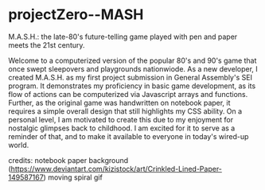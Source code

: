 # projectZero--MASH


M.A.S.H.: the late-80's future-telling game played with pen and paper meets the 21st century.


Welcome to a computerized version of the popular 80's and 90's game that once swept sleepovers and playgrounds nationwiode. As a new developer, I created M.A.S.H. as my first project submission in General Assembly's SEI program. It demonstrates my proficiency in basic game development, as its flow of actions can be computerized via Javascript arrays and functions. Further, as the original game was handwritten on notebook paper, it requires a simple overall design that still highlights my CSS ability. On a personal level, I am motivated to create this due to my enjoyment for nostalgic glimpses back to childhood. I am excited for it to serve as a reminder of that, and to make it available to everyone in today's wired-up world.







credits: 
notebook paper background (https://www.deviantart.com/kizistock/art/Crinkled-Lined-Paper-149587167)
moving spiral gif 